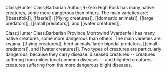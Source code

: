 Class;Hunter Class;Barbarian Author;R-Zero
High Rock has many native creatures, some more dangerous than others. The main varieties are: [[beastfolk]], [[faerie]], [[flying creatures]], [[domestic animals]], [[large predators]], [[small predators]], and [[water creatures]].

Class;Hunter Class;Barbarian Province;Morrowind
Vvardenfell has many native creatures, some more dangerous than others. The main varieties are: kwama, [[flying creatures]], herd animals, large bipedal predators, [[small predators]], and [[water creatures]]. Two types of creatures are particularly dangerous, because they carry disease: diseased creatures -- creatures suffering from milder local common diseases -- and blighted creatures -- creatures suffering from the more dangerous blight diseases.